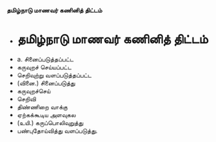 **தமிழ்நாடு மாணவர் கணினித் திட்டம்**
- # தமிழ்நாடு மாணவர் கணினித் திட்டம்
- a. சினைப்படுத்தப்பட்ட
- கருவுறச் செய்யப்பட்ட
- செறிவுற்று வளப்படுத்தப்பட்ட
- (வினை.) சினைப்படுத்து
- கருவுறச்செய்
- செறிவி
- திண்ணிறை வாக்கு
- ஏற்கக்கூடிய அளவுகல
- (உயி.) கருப்பொலிவுறுத்து
- பண்புதோய்வித்து வளப்படுத்து.

